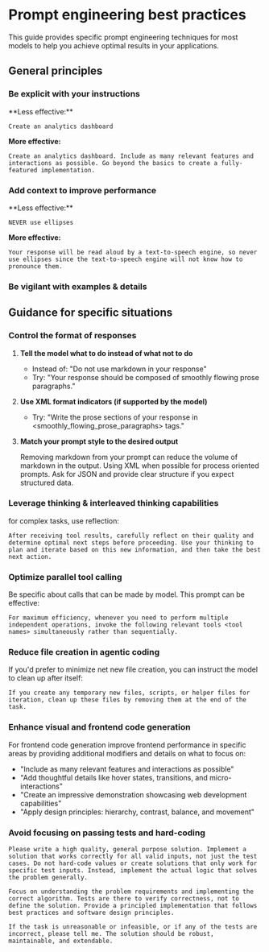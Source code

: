 # Prompt engineering best practices

This guide provides specific prompt engineering techniques for most models to help you achieve optimal results in your applications.

## General principles

### Be explicit with your instructions


<Accordion title="Example: Creating an analytics dashboard">
  **Less effective:**

  ```text
  Create an analytics dashboard
  ```

  **More effective:**

  ```text
  Create an analytics dashboard. Include as many relevant features and interactions as possible. Go beyond the basics to create a fully-featured implementation.
  ```
</Accordion>

### Add context to improve performance

<Accordion title="Example: Formatting preferences">
  **Less effective:**

  ```text
  NEVER use ellipses
  ```

  **More effective:**

  ```text
  Your response will be read aloud by a text-to-speech engine, so never use ellipses since the text-to-speech engine will not know how to pronounce them.
  ```
</Accordion>


### Be vigilant with examples & details

## Guidance for specific situations

### Control the format of responses

1. **Tell the model what to do instead of what not to do**

   * Instead of: "Do not use markdown in your response"
   * Try: "Your response should be composed of smoothly flowing prose paragraphs."

2. **Use XML format indicators (if supported by the model)**

   * Try: "Write the prose sections of your response in \<smoothly\_flowing\_prose\_paragraphs> tags."

3. **Match your prompt style to the desired output**

   Removing markdown from your prompt can reduce the volume of markdown in the output.
   Using XML when possible for process oriented prompts.
   Ask for JSON and provide clear structure if you expect structured data.

### Leverage thinking & interleaved thinking capabilities
for complex tasks, use reflection: 

```text Example prompt
After receiving tool results, carefully reflect on their quality and determine optimal next steps before proceeding. Use your thinking to plan and iterate based on this new information, and then take the best next action.
```

### Optimize parallel tool calling

Be specific about calls that can be made by model. This prompt can be effective:

```text Sample prompt for agents
For maximum efficiency, whenever you need to perform multiple independent operations, invoke the following relevant tools <tool names> simultaneously rather than sequentially.
```

### Reduce file creation in agentic coding

If you'd prefer to minimize net new file creation, you can instruct the model to clean up after itself:

```text Sample prompt
If you create any temporary new files, scripts, or helper files for iteration, clean up these files by removing them at the end of the task.
```

### Enhance visual and frontend code generation

For frontend code generation improve frontend performance in specific areas by providing additional modifiers and details on what to focus on:

* "Include as many relevant features and interactions as possible"
* "Add thoughtful details like hover states, transitions, and micro-interactions"
* "Create an impressive demonstration showcasing web development capabilities"
* "Apply design principles: hierarchy, contrast, balance, and movement"

### Avoid focusing on passing tests and hard-coding

```text Sample prompt
Please write a high quality, general purpose solution. Implement a solution that works correctly for all valid inputs, not just the test cases. Do not hard-code values or create solutions that only work for specific test inputs. Instead, implement the actual logic that solves the problem generally.

Focus on understanding the problem requirements and implementing the correct algorithm. Tests are there to verify correctness, not to define the solution. Provide a principled implementation that follows best practices and software design principles.

If the task is unreasonable or infeasible, or if any of the tests are incorrect, please tell me. The solution should be robust, maintainable, and extendable.
```
